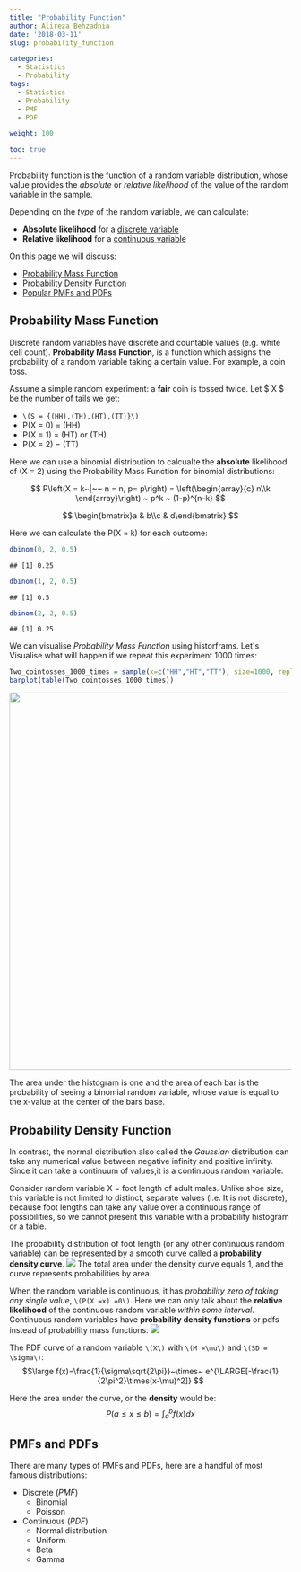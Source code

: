```yaml
---
title: "Probability Function"
author: Alireza Behzadnia
date: '2018-03-11'
slug: probability_function

categories:
  - Statistics
  - Probability
tags:
  - Statistics
  - Probability
  - PMF
  - PDF

weight: 100

toc: true
---
```


Probability function is the function of a random variable distribution, whose value provides the *absolute* or *relative likelihood* of the value of the random variable in the sample.

<!--more-->
Depending on the *type* of the random variable, we can calculate:

  - **Absolute likelihood** for a <u>discrete variable</u>
  - **Relative likelihood** for a <u>continuous variable</u>

On this page we will discuss:

  - [Probability Mass Function](#probability-mass-function)
  - [Probability Density Function](#probability-density-function)
  - [Popular PMFs and PDFs](#pmfs-and-pdfs)

## Probability Mass Function
Discrete random variables have discrete and countable values (e.g. white cell count). **Probability Mass Function**, is a function which assigns the probability of a random variable taking a certain value. For example, a coin toss.

Assume a simple random experiment: a **fair** coin is tossed twice. Let $ X $ be the number of tails we get:

  - `\(S = {(HH),(TH),(HT),(TT)}\)`
  - P(X = 0) = (HH)
  - P(X = 1) = (HT) or (TH)
  - P(X = 2) = (TT)

Here we can use a binomial distribution to calcualte the **absolute** likelihood of (X = 2) using the Probability Mass Function for binomial distributions:

$$ P\left(X = k~|~~ n = n, p= p\right) = \left(\begin{array}{c} n\\k \end{array}\right) ~ p^k ~ (1-p)^{n-k} $$

$$ \begin{bmatrix}a & b\\c & d\end{bmatrix} $$

Here we can calculate the P(X = k) for each outcome:

```r
dbinom(0, 2, 0.5)
```

```
## [1] 0.25
```

```r
dbinom(1, 2, 0.5)
```

```
## [1] 0.5
```

```r
dbinom(2, 2, 0.5)
```

```
## [1] 0.25
```

We can visualise *Probability Mass Function* using historframs. Let's Visualise what will happen if we repeat this experiment 1000 times:

```r
Two_cointosses_1000_times = sample(x=c("HH","HT","TT"), size=1000, replace = T, prob=c(.25,.50,.25))
barplot(table(Two_cointosses_1000_times))
```

<img src="/post/statistics/probability/probability_function_files/figure-html/unnamed-chunk-2-1.png" width="672" />

The area under the histogram is one and the area of each bar is the probability
of seeing a binomial random variable, whose value is equal to the x-value
at the center of the bars base.


## Probability Density Function

In contrast, the normal distribution also called the *Gaussian* distribution can take any numerical value between negative infinity and positive infinity. Since it can take a continuum of values,it is a continuous random variable.

Consider  random variable X = foot length of adult males. Unlike shoe size, this variable is not limited to distinct, separate values (i.e. It is not discrete), because foot lengths can take any value over a continuous range of possibilities, so we cannot present this variable with a probability histogram or a table.

The probability distribution of foot length (or any other continuous random variable) can be represented by a smooth curve called a **probability density curve**.
![](/probability/pdf.gif)
The total area under the density curve equals 1, and the curve represents probabilities by area.


When the random variable is continuous, it has *probability zero of taking any single value*, `\(P(X =x) =0\)`. Here we can only talk about the **relative likelihood** of the continuous random variable *within some interval*. Continuous random variables have **probability density functions** or pdfs instead of probability mass functions.
![](/probability/pdf2.gif)

The PDF curve of a random variable `\(X\)` with `\(M =\mu\)` and `\(SD = \sigma\)`:
$$\large f(x)=\frac{1}{\sigma\sqrt{2\pi}}~\times~ e^{\LARGE[-\frac{1}{2\pi^2}\times(x-\mu)^2]} $$

Here the area under the curve, or the **density** would be:
$$ P( a \leq x \leq b) = \int_{a}^{b}f(x)dx$$

## PMFs and PDFs
There are many types of PMFs and PDFs, here are a handful of most famous distributions:

  - Discrete (*PMF*)
    - Binomial
    - Poisson
  - Continuous (*PDF*)
    - Normal distribution
    - Uniform
    - Beta
    - Gamma
